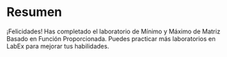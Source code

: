 # Resumen

¡Felicidades! Has completado el laboratorio de Mínimo y Máximo de Matriz Basado en Función Proporcionada. Puedes practicar más laboratorios en LabEx para mejorar tus habilidades.
